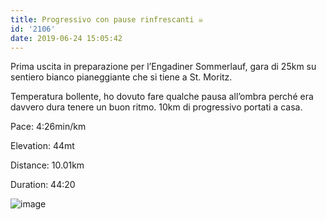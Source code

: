 ```yaml
---
title: Progressivo con pause rinfrescanti ☠️
id: '2106'
date: 2019-06-24 15:05:42
---
```


Prima uscita in preparazione per l’Engadiner Sommerlauf, gara di 25km su sentiero bianco pianeggiante che si tiene a St. Moritz.

Temperatura bollente, ho dovuto fare qualche pausa all’ombra perché era davvero dura tenere un buon ritmo. 10km di progressivo portati a casa.

Pace: 4:26min/km

Elevation: 44mt

Distance: 10.01km

Duration: 44:20



 
![image](/images/2021/08/20190624-activity-map.png)
